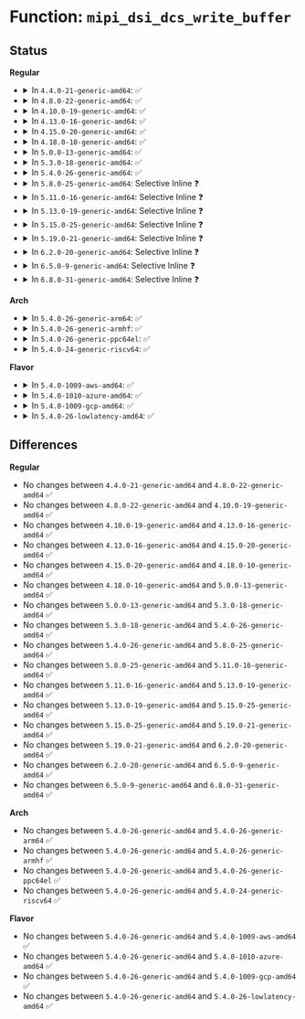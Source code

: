 # Function: <code>mipi_dsi_dcs_write_buffer</code>

## Status
<b>Regular</b>
<ul>
<li>
<details>
<summary>In <code>4.4.0-21-generic-amd64</code>: ✅</summary>

```c
ssize_t mipi_dsi_dcs_write_buffer(struct mipi_dsi_device * dsi, const void * data, size_t len)
```

```json
{
  "name": "mipi_dsi_dcs_write_buffer",
  "collision_type": "Unique Global",
  "inline_type": "No",
  "funcs": [
    {
      "addr": 18446744071584343504,
      "name": "mipi_dsi_dcs_write_buffer",
      "external": true,
      "loc": "drivers/gpu/drm/drm_mipi_dsi.c:493",
      "file": "drivers/gpu/drm/drm_mipi_dsi.c",
      "inline": "seen, unknown",
      "caller_inline": [],
      "caller_func": [
        "drivers/gpu/drm/drm_mipi_dsi.c:mipi_dsi_dcs_nop",
        "drivers/gpu/drm/drm_mipi_dsi.c:mipi_dsi_dcs_soft_reset",
        "drivers/gpu/drm/drm_mipi_dsi.c:mipi_dsi_dcs_enter_sleep_mode",
        "drivers/gpu/drm/drm_mipi_dsi.c:mipi_dsi_dcs_exit_sleep_mode",
        "drivers/gpu/drm/drm_mipi_dsi.c:mipi_dsi_dcs_set_display_off",
        "drivers/gpu/drm/drm_mipi_dsi.c:mipi_dsi_dcs_set_display_on",
        "drivers/gpu/drm/drm_mipi_dsi.c:mipi_dsi_dcs_set_tear_off"
      ]
    }
  ],
  "symbols": [
    {
      "addr": 18446744071584343504,
      "name": "mipi_dsi_dcs_write_buffer",
      "section": ".text",
      "bind": "STB_GLOBAL",
      "size": 148
    }
  ]
}
```
</details>
</li>
<li>
<details>
<summary>In <code>4.8.0-22-generic-amd64</code>: ✅</summary>

```c
ssize_t mipi_dsi_dcs_write_buffer(struct mipi_dsi_device * dsi, const void * data, size_t len)
```

```json
{
  "name": "mipi_dsi_dcs_write_buffer",
  "collision_type": "Unique Global",
  "inline_type": "No",
  "funcs": [
    {
      "addr": 18446744071585395360,
      "name": "mipi_dsi_dcs_write_buffer",
      "external": true,
      "loc": "drivers/gpu/drm/drm_mipi_dsi.c:650",
      "file": "drivers/gpu/drm/drm_mipi_dsi.c",
      "inline": "seen, unknown",
      "caller_inline": [],
      "caller_func": [
        "drivers/gpu/drm/drm_mipi_dsi.c:mipi_dsi_dcs_set_tear_off",
        "drivers/gpu/drm/drm_mipi_dsi.c:mipi_dsi_dcs_set_display_on",
        "drivers/gpu/drm/drm_mipi_dsi.c:mipi_dsi_dcs_set_display_off",
        "drivers/gpu/drm/drm_mipi_dsi.c:mipi_dsi_dcs_exit_sleep_mode",
        "drivers/gpu/drm/drm_mipi_dsi.c:mipi_dsi_dcs_enter_sleep_mode",
        "drivers/gpu/drm/drm_mipi_dsi.c:mipi_dsi_dcs_soft_reset",
        "drivers/gpu/drm/drm_mipi_dsi.c:mipi_dsi_dcs_nop"
      ]
    }
  ],
  "symbols": [
    {
      "addr": 18446744071585395360,
      "name": "mipi_dsi_dcs_write_buffer",
      "section": ".text",
      "bind": "STB_GLOBAL",
      "size": 148
    }
  ]
}
```
</details>
</li>
<li>
<details>
<summary>In <code>4.10.0-19-generic-amd64</code>: ✅</summary>

```c
ssize_t mipi_dsi_dcs_write_buffer(struct mipi_dsi_device * dsi, const void * data, size_t len)
```

```json
{
  "name": "mipi_dsi_dcs_write_buffer",
  "collision_type": "Unique Global",
  "inline_type": "No",
  "funcs": [
    {
      "addr": 18446744071585596176,
      "name": "mipi_dsi_dcs_write_buffer",
      "external": true,
      "loc": "drivers/gpu/drm/drm_mipi_dsi.c:650",
      "file": "drivers/gpu/drm/drm_mipi_dsi.c",
      "inline": "seen, unknown",
      "caller_inline": [],
      "caller_func": [
        "drivers/gpu/drm/drm_mipi_dsi.c:mipi_dsi_dcs_set_tear_off",
        "drivers/gpu/drm/drm_mipi_dsi.c:mipi_dsi_dcs_set_display_on",
        "drivers/gpu/drm/drm_mipi_dsi.c:mipi_dsi_dcs_set_display_off",
        "drivers/gpu/drm/drm_mipi_dsi.c:mipi_dsi_dcs_exit_sleep_mode",
        "drivers/gpu/drm/drm_mipi_dsi.c:mipi_dsi_dcs_enter_sleep_mode",
        "drivers/gpu/drm/drm_mipi_dsi.c:mipi_dsi_dcs_soft_reset",
        "drivers/gpu/drm/drm_mipi_dsi.c:mipi_dsi_dcs_nop"
      ]
    }
  ],
  "symbols": [
    {
      "addr": 18446744071585596176,
      "name": "mipi_dsi_dcs_write_buffer",
      "section": ".text",
      "bind": "STB_GLOBAL",
      "size": 148
    }
  ]
}
```
</details>
</li>
<li>
<details>
<summary>In <code>4.13.0-16-generic-amd64</code>: ✅</summary>

```c
ssize_t mipi_dsi_dcs_write_buffer(struct mipi_dsi_device * dsi, const void * data, size_t len)
```

```json
{
  "name": "mipi_dsi_dcs_write_buffer",
  "collision_type": "Unique Global",
  "inline_type": "No",
  "funcs": [
    {
      "addr": 18446744071585679424,
      "name": "mipi_dsi_dcs_write_buffer",
      "external": true,
      "loc": "drivers/gpu/drm/drm_mipi_dsi.c:650",
      "file": "drivers/gpu/drm/drm_mipi_dsi.c",
      "inline": "seen, unknown",
      "caller_inline": [],
      "caller_func": [
        "drivers/gpu/drm/drm_mipi_dsi.c:mipi_dsi_dcs_set_tear_off",
        "drivers/gpu/drm/drm_mipi_dsi.c:mipi_dsi_dcs_set_display_on",
        "drivers/gpu/drm/drm_mipi_dsi.c:mipi_dsi_dcs_set_display_off",
        "drivers/gpu/drm/drm_mipi_dsi.c:mipi_dsi_dcs_exit_sleep_mode",
        "drivers/gpu/drm/drm_mipi_dsi.c:mipi_dsi_dcs_enter_sleep_mode",
        "drivers/gpu/drm/drm_mipi_dsi.c:mipi_dsi_dcs_soft_reset",
        "drivers/gpu/drm/drm_mipi_dsi.c:mipi_dsi_dcs_nop"
      ]
    }
  ],
  "symbols": [
    {
      "addr": 18446744071585679424,
      "name": "mipi_dsi_dcs_write_buffer",
      "section": ".text",
      "bind": "STB_GLOBAL",
      "size": 148
    }
  ]
}
```
</details>
</li>
<li>
<details>
<summary>In <code>4.15.0-20-generic-amd64</code>: ✅</summary>

```c
ssize_t mipi_dsi_dcs_write_buffer(struct mipi_dsi_device * dsi, const void * data, size_t len)
```

```json
{
  "name": "mipi_dsi_dcs_write_buffer",
  "collision_type": "Unique Global",
  "inline_type": "No",
  "funcs": [
    {
      "addr": 18446744071586111648,
      "name": "mipi_dsi_dcs_write_buffer",
      "external": true,
      "loc": "drivers/gpu/drm/drm_mipi_dsi.c:650",
      "file": "drivers/gpu/drm/drm_mipi_dsi.c",
      "inline": "seen, unknown",
      "caller_inline": [],
      "caller_func": [
        "drivers/gpu/drm/drm_mipi_dsi.c:mipi_dsi_dcs_set_tear_off",
        "drivers/gpu/drm/drm_mipi_dsi.c:mipi_dsi_dcs_set_display_on",
        "drivers/gpu/drm/drm_mipi_dsi.c:mipi_dsi_dcs_set_display_off",
        "drivers/gpu/drm/drm_mipi_dsi.c:mipi_dsi_dcs_exit_sleep_mode",
        "drivers/gpu/drm/drm_mipi_dsi.c:mipi_dsi_dcs_enter_sleep_mode",
        "drivers/gpu/drm/drm_mipi_dsi.c:mipi_dsi_dcs_soft_reset",
        "drivers/gpu/drm/drm_mipi_dsi.c:mipi_dsi_dcs_nop"
      ]
    }
  ],
  "symbols": [
    {
      "addr": 18446744071586111648,
      "name": "mipi_dsi_dcs_write_buffer",
      "section": ".text",
      "bind": "STB_GLOBAL",
      "size": 148
    }
  ]
}
```
</details>
</li>
<li>
<details>
<summary>In <code>4.18.0-10-generic-amd64</code>: ✅</summary>

```c
ssize_t mipi_dsi_dcs_write_buffer(struct mipi_dsi_device * dsi, const void * data, size_t len)
```

```json
{
  "name": "mipi_dsi_dcs_write_buffer",
  "collision_type": "Unique Global",
  "inline_type": "No",
  "funcs": [
    {
      "addr": 18446744071586359456,
      "name": "mipi_dsi_dcs_write_buffer",
      "external": true,
      "loc": "drivers/gpu/drm/drm_mipi_dsi.c:653",
      "file": "drivers/gpu/drm/drm_mipi_dsi.c",
      "inline": "seen, unknown",
      "caller_inline": [],
      "caller_func": [
        "drivers/gpu/drm/drm_mipi_dsi.c:mipi_dsi_dcs_set_tear_off",
        "drivers/gpu/drm/drm_mipi_dsi.c:mipi_dsi_dcs_set_display_on",
        "drivers/gpu/drm/drm_mipi_dsi.c:mipi_dsi_dcs_set_display_off",
        "drivers/gpu/drm/drm_mipi_dsi.c:mipi_dsi_dcs_exit_sleep_mode",
        "drivers/gpu/drm/drm_mipi_dsi.c:mipi_dsi_dcs_enter_sleep_mode",
        "drivers/gpu/drm/drm_mipi_dsi.c:mipi_dsi_dcs_soft_reset",
        "drivers/gpu/drm/drm_mipi_dsi.c:mipi_dsi_dcs_nop"
      ]
    }
  ],
  "symbols": [
    {
      "addr": 18446744071586359456,
      "name": "mipi_dsi_dcs_write_buffer",
      "section": ".text",
      "bind": "STB_GLOBAL",
      "size": 151
    }
  ]
}
```
</details>
</li>
<li>
<details>
<summary>In <code>5.0.0-13-generic-amd64</code>: ✅</summary>

```c
ssize_t mipi_dsi_dcs_write_buffer(struct mipi_dsi_device * dsi, const void * data, size_t len)
```

```json
{
  "name": "mipi_dsi_dcs_write_buffer",
  "collision_type": "Unique Global",
  "inline_type": "No",
  "funcs": [
    {
      "addr": 18446744071586500704,
      "name": "mipi_dsi_dcs_write_buffer",
      "external": true,
      "loc": "drivers/gpu/drm/drm_mipi_dsi.c:655",
      "file": "drivers/gpu/drm/drm_mipi_dsi.c",
      "inline": "seen, unknown",
      "caller_inline": [],
      "caller_func": [
        "drivers/gpu/drm/drm_mipi_dsi.c:mipi_dsi_dcs_set_tear_off",
        "drivers/gpu/drm/drm_mipi_dsi.c:mipi_dsi_dcs_set_display_on",
        "drivers/gpu/drm/drm_mipi_dsi.c:mipi_dsi_dcs_set_display_off",
        "drivers/gpu/drm/drm_mipi_dsi.c:mipi_dsi_dcs_exit_sleep_mode",
        "drivers/gpu/drm/drm_mipi_dsi.c:mipi_dsi_dcs_enter_sleep_mode",
        "drivers/gpu/drm/drm_mipi_dsi.c:mipi_dsi_dcs_soft_reset",
        "drivers/gpu/drm/drm_mipi_dsi.c:mipi_dsi_dcs_nop"
      ]
    }
  ],
  "symbols": [
    {
      "addr": 18446744071586500704,
      "name": "mipi_dsi_dcs_write_buffer",
      "section": ".text",
      "bind": "STB_GLOBAL",
      "size": 151
    }
  ]
}
```
</details>
</li>
<li>
<details>
<summary>In <code>5.3.0-18-generic-amd64</code>: ✅</summary>

```c
ssize_t mipi_dsi_dcs_write_buffer(struct mipi_dsi_device * dsi, const void * data, size_t len)
```

```json
{
  "name": "mipi_dsi_dcs_write_buffer",
  "collision_type": "Unique Global",
  "inline_type": "No",
  "funcs": [
    {
      "addr": 18446744071586746528,
      "name": "mipi_dsi_dcs_write_buffer",
      "external": true,
      "loc": "drivers/gpu/drm/drm_mipi_dsi.c:655",
      "file": "drivers/gpu/drm/drm_mipi_dsi.c",
      "inline": "seen, unknown",
      "caller_inline": [],
      "caller_func": [
        "drivers/gpu/drm/drm_mipi_dsi.c:mipi_dsi_dcs_set_tear_off",
        "drivers/gpu/drm/drm_mipi_dsi.c:mipi_dsi_dcs_set_display_on",
        "drivers/gpu/drm/drm_mipi_dsi.c:mipi_dsi_dcs_set_display_off",
        "drivers/gpu/drm/drm_mipi_dsi.c:mipi_dsi_dcs_exit_sleep_mode",
        "drivers/gpu/drm/drm_mipi_dsi.c:mipi_dsi_dcs_enter_sleep_mode",
        "drivers/gpu/drm/drm_mipi_dsi.c:mipi_dsi_dcs_soft_reset",
        "drivers/gpu/drm/drm_mipi_dsi.c:mipi_dsi_dcs_nop"
      ]
    }
  ],
  "symbols": [
    {
      "addr": 18446744071586746528,
      "name": "mipi_dsi_dcs_write_buffer",
      "section": ".text",
      "bind": "STB_GLOBAL",
      "size": 147
    }
  ]
}
```
</details>
</li>
<li>
<details>
<summary>In <code>5.4.0-26-generic-amd64</code>: ✅</summary>

```c
ssize_t mipi_dsi_dcs_write_buffer(struct mipi_dsi_device * dsi, const void * data, size_t len)
```

```json
{
  "name": "mipi_dsi_dcs_write_buffer",
  "collision_type": "Unique Global",
  "inline_type": "No",
  "funcs": [
    {
      "addr": 18446744071586892960,
      "name": "mipi_dsi_dcs_write_buffer",
      "external": true,
      "loc": "drivers/gpu/drm/drm_mipi_dsi.c:650",
      "file": "drivers/gpu/drm/drm_mipi_dsi.c",
      "inline": "seen, unknown",
      "caller_inline": [],
      "caller_func": [
        "drivers/gpu/drm/drm_mipi_dsi.c:mipi_dsi_dcs_set_tear_off",
        "drivers/gpu/drm/drm_mipi_dsi.c:mipi_dsi_dcs_set_display_on",
        "drivers/gpu/drm/drm_mipi_dsi.c:mipi_dsi_dcs_set_display_off",
        "drivers/gpu/drm/drm_mipi_dsi.c:mipi_dsi_dcs_exit_sleep_mode",
        "drivers/gpu/drm/drm_mipi_dsi.c:mipi_dsi_dcs_enter_sleep_mode",
        "drivers/gpu/drm/drm_mipi_dsi.c:mipi_dsi_dcs_soft_reset",
        "drivers/gpu/drm/drm_mipi_dsi.c:mipi_dsi_dcs_nop"
      ]
    }
  ],
  "symbols": [
    {
      "addr": 18446744071586892960,
      "name": "mipi_dsi_dcs_write_buffer",
      "section": ".text",
      "bind": "STB_GLOBAL",
      "size": 147
    }
  ]
}
```
</details>
</li>
<li>
<details>
<summary>In <code>5.8.0-25-generic-amd64</code>: Selective Inline ❓</summary>

```c
ssize_t mipi_dsi_dcs_write_buffer(struct mipi_dsi_device * dsi, const void * data, size_t len)
```

```json
{
  "name": "mipi_dsi_dcs_write_buffer",
  "collision_type": "Unique Global",
  "inline_type": "Selective",
  "funcs": [
    {
      "addr": 18446744071587704522,
      "name": "mipi_dsi_dcs_write_buffer",
      "external": true,
      "loc": "drivers/gpu/drm/drm_mipi_dsi.c:703",
      "file": "drivers/gpu/drm/drm_mipi_dsi.c",
      "inline": "not declared, inlined",
      "caller_inline": [
        "drivers/gpu/drm/drm_mipi_dsi.c:mipi_dsi_dcs_set_tear_off",
        "drivers/gpu/drm/drm_mipi_dsi.c:mipi_dsi_dcs_set_display_on",
        "drivers/gpu/drm/drm_mipi_dsi.c:mipi_dsi_dcs_set_display_off",
        "drivers/gpu/drm/drm_mipi_dsi.c:mipi_dsi_dcs_exit_sleep_mode",
        "drivers/gpu/drm/drm_mipi_dsi.c:mipi_dsi_dcs_enter_sleep_mode",
        "drivers/gpu/drm/drm_mipi_dsi.c:mipi_dsi_dcs_soft_reset",
        "drivers/gpu/drm/drm_mipi_dsi.c:mipi_dsi_dcs_nop"
      ],
      "caller_func": [
        "drivers/gpu/drm/drm_mipi_dsi.c:mipi_dsi_dcs_set_display_brightness",
        "drivers/gpu/drm/drm_mipi_dsi.c:mipi_dsi_dcs_set_tear_scanline",
        "drivers/gpu/drm/drm_mipi_dsi.c:mipi_dsi_dcs_set_pixel_format",
        "drivers/gpu/drm/drm_mipi_dsi.c:mipi_dsi_dcs_set_tear_on",
        "drivers/gpu/drm/drm_mipi_dsi.c:mipi_dsi_dcs_set_page_address",
        "drivers/gpu/drm/drm_mipi_dsi.c:mipi_dsi_dcs_set_column_address"
      ]
    }
  ],
  "symbols": [
    {
      "addr": 18446744071587702336,
      "name": "mipi_dsi_dcs_write_buffer",
      "section": ".text",
      "bind": "STB_GLOBAL",
      "size": 140
    }
  ]
}
```
</details>
</li>
<li>
<details>
<summary>In <code>5.11.0-16-generic-amd64</code>: Selective Inline ❓</summary>

```c
ssize_t mipi_dsi_dcs_write_buffer(struct mipi_dsi_device * dsi, const void * data, size_t len)
```

```json
{
  "name": "mipi_dsi_dcs_write_buffer",
  "collision_type": "Unique Global",
  "inline_type": "Selective",
  "funcs": [
    {
      "addr": 18446744071587766301,
      "name": "mipi_dsi_dcs_write_buffer",
      "external": true,
      "loc": "drivers/gpu/drm/drm_mipi_dsi.c:702",
      "file": "drivers/gpu/drm/drm_mipi_dsi.c",
      "inline": "not declared, inlined",
      "caller_inline": [
        "drivers/gpu/drm/drm_mipi_dsi.c:mipi_dsi_dcs_set_display_brightness",
        "drivers/gpu/drm/drm_mipi_dsi.c:mipi_dsi_dcs_set_tear_scanline",
        "drivers/gpu/drm/drm_mipi_dsi.c:mipi_dsi_dcs_set_pixel_format",
        "drivers/gpu/drm/drm_mipi_dsi.c:mipi_dsi_dcs_set_tear_on",
        "drivers/gpu/drm/drm_mipi_dsi.c:mipi_dsi_dcs_set_tear_off",
        "drivers/gpu/drm/drm_mipi_dsi.c:mipi_dsi_dcs_set_page_address",
        "drivers/gpu/drm/drm_mipi_dsi.c:mipi_dsi_dcs_set_column_address",
        "drivers/gpu/drm/drm_mipi_dsi.c:mipi_dsi_dcs_set_display_on",
        "drivers/gpu/drm/drm_mipi_dsi.c:mipi_dsi_dcs_set_display_off",
        "drivers/gpu/drm/drm_mipi_dsi.c:mipi_dsi_dcs_exit_sleep_mode",
        "drivers/gpu/drm/drm_mipi_dsi.c:mipi_dsi_dcs_enter_sleep_mode",
        "drivers/gpu/drm/drm_mipi_dsi.c:mipi_dsi_dcs_soft_reset",
        "drivers/gpu/drm/drm_mipi_dsi.c:mipi_dsi_dcs_nop"
      ],
      "caller_func": []
    }
  ],
  "symbols": [
    {
      "addr": 18446744071587762496,
      "name": "mipi_dsi_dcs_write_buffer",
      "section": ".text",
      "bind": "STB_GLOBAL",
      "size": 140
    }
  ]
}
```
</details>
</li>
<li>
<details>
<summary>In <code>5.13.0-19-generic-amd64</code>: Selective Inline ❓</summary>

```c
ssize_t mipi_dsi_dcs_write_buffer(struct mipi_dsi_device * dsi, const void * data, size_t len)
```

```json
{
  "name": "mipi_dsi_dcs_write_buffer",
  "collision_type": "Unique Global",
  "inline_type": "Selective",
  "funcs": [
    {
      "addr": 18446744071587645581,
      "name": "mipi_dsi_dcs_write_buffer",
      "external": true,
      "loc": "drivers/gpu/drm/drm_mipi_dsi.c:702",
      "file": "drivers/gpu/drm/drm_mipi_dsi.c",
      "inline": "not declared, inlined",
      "caller_inline": [
        "drivers/gpu/drm/drm_mipi_dsi.c:mipi_dsi_dcs_set_display_brightness",
        "drivers/gpu/drm/drm_mipi_dsi.c:mipi_dsi_dcs_set_tear_scanline",
        "drivers/gpu/drm/drm_mipi_dsi.c:mipi_dsi_dcs_set_pixel_format",
        "drivers/gpu/drm/drm_mipi_dsi.c:mipi_dsi_dcs_set_tear_on",
        "drivers/gpu/drm/drm_mipi_dsi.c:mipi_dsi_dcs_set_tear_off",
        "drivers/gpu/drm/drm_mipi_dsi.c:mipi_dsi_dcs_set_page_address",
        "drivers/gpu/drm/drm_mipi_dsi.c:mipi_dsi_dcs_set_column_address",
        "drivers/gpu/drm/drm_mipi_dsi.c:mipi_dsi_dcs_set_display_on",
        "drivers/gpu/drm/drm_mipi_dsi.c:mipi_dsi_dcs_set_display_off",
        "drivers/gpu/drm/drm_mipi_dsi.c:mipi_dsi_dcs_exit_sleep_mode",
        "drivers/gpu/drm/drm_mipi_dsi.c:mipi_dsi_dcs_enter_sleep_mode",
        "drivers/gpu/drm/drm_mipi_dsi.c:mipi_dsi_dcs_soft_reset",
        "drivers/gpu/drm/drm_mipi_dsi.c:mipi_dsi_dcs_nop"
      ],
      "caller_func": []
    }
  ],
  "symbols": [
    {
      "addr": 18446744071587641792,
      "name": "mipi_dsi_dcs_write_buffer",
      "section": ".text",
      "bind": "STB_GLOBAL",
      "size": 146
    }
  ]
}
```
</details>
</li>
<li>
<details>
<summary>In <code>5.15.0-25-generic-amd64</code>: Selective Inline ❓</summary>

```c
ssize_t mipi_dsi_dcs_write_buffer(struct mipi_dsi_device * dsi, const void * data, size_t len)
```

```json
{
  "name": "mipi_dsi_dcs_write_buffer",
  "collision_type": "Unique Global",
  "inline_type": "Selective",
  "funcs": [
    {
      "addr": 18446744071588232141,
      "name": "mipi_dsi_dcs_write_buffer",
      "external": true,
      "loc": "drivers/gpu/drm/drm_mipi_dsi.c:702",
      "file": "drivers/gpu/drm/drm_mipi_dsi.c",
      "inline": "not declared, inlined",
      "caller_inline": [
        "drivers/gpu/drm/drm_mipi_dsi.c:mipi_dsi_dcs_set_display_brightness",
        "drivers/gpu/drm/drm_mipi_dsi.c:mipi_dsi_dcs_set_tear_scanline",
        "drivers/gpu/drm/drm_mipi_dsi.c:mipi_dsi_dcs_set_pixel_format",
        "drivers/gpu/drm/drm_mipi_dsi.c:mipi_dsi_dcs_set_tear_on",
        "drivers/gpu/drm/drm_mipi_dsi.c:mipi_dsi_dcs_set_tear_off",
        "drivers/gpu/drm/drm_mipi_dsi.c:mipi_dsi_dcs_set_page_address",
        "drivers/gpu/drm/drm_mipi_dsi.c:mipi_dsi_dcs_set_column_address",
        "drivers/gpu/drm/drm_mipi_dsi.c:mipi_dsi_dcs_set_display_on",
        "drivers/gpu/drm/drm_mipi_dsi.c:mipi_dsi_dcs_set_display_off",
        "drivers/gpu/drm/drm_mipi_dsi.c:mipi_dsi_dcs_exit_sleep_mode",
        "drivers/gpu/drm/drm_mipi_dsi.c:mipi_dsi_dcs_enter_sleep_mode",
        "drivers/gpu/drm/drm_mipi_dsi.c:mipi_dsi_dcs_soft_reset",
        "drivers/gpu/drm/drm_mipi_dsi.c:mipi_dsi_dcs_nop"
      ],
      "caller_func": []
    }
  ],
  "symbols": [
    {
      "addr": 18446744071588228352,
      "name": "mipi_dsi_dcs_write_buffer",
      "section": ".text",
      "bind": "STB_GLOBAL",
      "size": 146
    }
  ]
}
```
</details>
</li>
<li>
<details>
<summary>In <code>5.19.0-21-generic-amd64</code>: Selective Inline ❓</summary>

```c
ssize_t mipi_dsi_dcs_write_buffer(struct mipi_dsi_device * dsi, const void * data, size_t len)
```

```json
{
  "name": "mipi_dsi_dcs_write_buffer",
  "collision_type": "Unique Global",
  "inline_type": "Selective",
  "funcs": [
    {
      "addr": 18446744071589617889,
      "name": "mipi_dsi_dcs_write_buffer",
      "external": true,
      "loc": "drivers/gpu/drm/drm_mipi_dsi.c:783",
      "file": "drivers/gpu/drm/drm_mipi_dsi.c",
      "inline": "not declared, inlined",
      "caller_inline": [
        "drivers/gpu/drm/drm_mipi_dsi.c:mipi_dsi_dcs_set_tear_off",
        "drivers/gpu/drm/drm_mipi_dsi.c:mipi_dsi_dcs_set_display_on",
        "drivers/gpu/drm/drm_mipi_dsi.c:mipi_dsi_dcs_set_display_off",
        "drivers/gpu/drm/drm_mipi_dsi.c:mipi_dsi_dcs_exit_sleep_mode",
        "drivers/gpu/drm/drm_mipi_dsi.c:mipi_dsi_dcs_enter_sleep_mode",
        "drivers/gpu/drm/drm_mipi_dsi.c:mipi_dsi_dcs_soft_reset",
        "drivers/gpu/drm/drm_mipi_dsi.c:mipi_dsi_dcs_nop"
      ],
      "caller_func": []
    }
  ],
  "symbols": [
    {
      "addr": 18446744071589614480,
      "name": "mipi_dsi_dcs_write_buffer",
      "section": ".text",
      "bind": "STB_GLOBAL",
      "size": 156
    }
  ]
}
```
</details>
</li>
<li>
<details>
<summary>In <code>6.2.0-20-generic-amd64</code>: Selective Inline ❓</summary>

```c
ssize_t mipi_dsi_dcs_write_buffer(struct mipi_dsi_device * dsi, const void * data, size_t len)
```

```json
{
  "name": "mipi_dsi_dcs_write_buffer",
  "collision_type": "Unique Global",
  "inline_type": "Selective",
  "funcs": [
    {
      "addr": 18446744071591219153,
      "name": "mipi_dsi_dcs_write_buffer",
      "external": true,
      "loc": "drivers/gpu/drm/drm_mipi_dsi.c:784",
      "file": "drivers/gpu/drm/drm_mipi_dsi.c",
      "inline": "not declared, inlined",
      "caller_inline": [
        "drivers/gpu/drm/drm_mipi_dsi.c:mipi_dsi_dcs_set_tear_off",
        "drivers/gpu/drm/drm_mipi_dsi.c:mipi_dsi_dcs_set_display_on",
        "drivers/gpu/drm/drm_mipi_dsi.c:mipi_dsi_dcs_set_display_off",
        "drivers/gpu/drm/drm_mipi_dsi.c:mipi_dsi_dcs_exit_sleep_mode",
        "drivers/gpu/drm/drm_mipi_dsi.c:mipi_dsi_dcs_enter_sleep_mode",
        "drivers/gpu/drm/drm_mipi_dsi.c:mipi_dsi_dcs_soft_reset",
        "drivers/gpu/drm/drm_mipi_dsi.c:mipi_dsi_dcs_nop"
      ],
      "caller_func": []
    }
  ],
  "symbols": [
    {
      "addr": 18446744071591214128,
      "name": "mipi_dsi_dcs_write_buffer",
      "section": ".text",
      "bind": "STB_GLOBAL",
      "size": 156
    }
  ]
}
```
</details>
</li>
<li>
<details>
<summary>In <code>6.5.0-9-generic-amd64</code>: Selective Inline ❓</summary>

```c
ssize_t mipi_dsi_dcs_write_buffer(struct mipi_dsi_device * dsi, const void * data, size_t len)
```

```json
{
  "name": "mipi_dsi_dcs_write_buffer",
  "collision_type": "Unique Global",
  "inline_type": "Selective",
  "funcs": [
    {
      "addr": 18446744071591578561,
      "name": "mipi_dsi_dcs_write_buffer",
      "external": true,
      "loc": "drivers/gpu/drm/drm_mipi_dsi.c:784",
      "file": "drivers/gpu/drm/drm_mipi_dsi.c",
      "inline": "not declared, inlined",
      "caller_inline": [
        "drivers/gpu/drm/drm_mipi_dsi.c:mipi_dsi_dcs_set_tear_off",
        "drivers/gpu/drm/drm_mipi_dsi.c:mipi_dsi_dcs_set_display_on",
        "drivers/gpu/drm/drm_mipi_dsi.c:mipi_dsi_dcs_set_display_off",
        "drivers/gpu/drm/drm_mipi_dsi.c:mipi_dsi_dcs_exit_sleep_mode",
        "drivers/gpu/drm/drm_mipi_dsi.c:mipi_dsi_dcs_enter_sleep_mode",
        "drivers/gpu/drm/drm_mipi_dsi.c:mipi_dsi_dcs_soft_reset",
        "drivers/gpu/drm/drm_mipi_dsi.c:mipi_dsi_dcs_nop"
      ],
      "caller_func": []
    }
  ],
  "symbols": [
    {
      "addr": 18446744071591573424,
      "name": "mipi_dsi_dcs_write_buffer",
      "section": ".text",
      "bind": "STB_GLOBAL",
      "size": 156
    }
  ]
}
```
</details>
</li>
<li>
<details>
<summary>In <code>6.8.0-31-generic-amd64</code>: Selective Inline ❓</summary>

```c
ssize_t mipi_dsi_dcs_write_buffer(struct mipi_dsi_device * dsi, const void * data, size_t len)
```

```json
{
  "name": "mipi_dsi_dcs_write_buffer",
  "collision_type": "Unique Global",
  "inline_type": "Selective",
  "funcs": [
    {
      "addr": 18446744071592305857,
      "name": "mipi_dsi_dcs_write_buffer",
      "external": true,
      "loc": "drivers/gpu/drm/drm_mipi_dsi.c:798",
      "file": "drivers/gpu/drm/drm_mipi_dsi.c",
      "inline": "not declared, inlined",
      "caller_inline": [
        "drivers/gpu/drm/drm_mipi_dsi.c:mipi_dsi_dcs_set_tear_off",
        "drivers/gpu/drm/drm_mipi_dsi.c:mipi_dsi_dcs_set_display_on",
        "drivers/gpu/drm/drm_mipi_dsi.c:mipi_dsi_dcs_set_display_off",
        "drivers/gpu/drm/drm_mipi_dsi.c:mipi_dsi_dcs_exit_sleep_mode",
        "drivers/gpu/drm/drm_mipi_dsi.c:mipi_dsi_dcs_enter_sleep_mode",
        "drivers/gpu/drm/drm_mipi_dsi.c:mipi_dsi_dcs_soft_reset",
        "drivers/gpu/drm/drm_mipi_dsi.c:mipi_dsi_dcs_nop"
      ],
      "caller_func": []
    }
  ],
  "symbols": [
    {
      "addr": 18446744071592300656,
      "name": "mipi_dsi_dcs_write_buffer",
      "section": ".text",
      "bind": "STB_GLOBAL",
      "size": 156
    }
  ]
}
```
</details>
</li>
</ul>
<b>Arch</b>
<ul>
<li>
<details>
<summary>In <code>5.4.0-26-generic-arm64</code>: ✅</summary>

```c
ssize_t mipi_dsi_dcs_write_buffer(struct mipi_dsi_device * dsi, const void * data, size_t len)
```

```json
{
  "name": "mipi_dsi_dcs_write_buffer",
  "collision_type": "Unique Global",
  "inline_type": "No",
  "funcs": [
    {
      "addr": 18446603336499849632,
      "name": "mipi_dsi_dcs_write_buffer",
      "external": true,
      "loc": "drivers/gpu/drm/drm_mipi_dsi.c:650",
      "file": "drivers/gpu/drm/drm_mipi_dsi.c",
      "inline": "seen, unknown",
      "caller_inline": [],
      "caller_func": [
        "drivers/gpu/drm/drm_mipi_dsi.c:mipi_dsi_dcs_set_tear_off",
        "drivers/gpu/drm/drm_mipi_dsi.c:mipi_dsi_dcs_set_display_on",
        "drivers/gpu/drm/drm_mipi_dsi.c:mipi_dsi_dcs_set_display_off",
        "drivers/gpu/drm/drm_mipi_dsi.c:mipi_dsi_dcs_exit_sleep_mode",
        "drivers/gpu/drm/drm_mipi_dsi.c:mipi_dsi_dcs_enter_sleep_mode",
        "drivers/gpu/drm/drm_mipi_dsi.c:mipi_dsi_dcs_soft_reset",
        "drivers/gpu/drm/drm_mipi_dsi.c:mipi_dsi_dcs_nop"
      ]
    }
  ],
  "symbols": [
    {
      "addr": 18446603336499849632,
      "name": "mipi_dsi_dcs_write_buffer",
      "section": ".text",
      "bind": "STB_GLOBAL",
      "size": 188
    }
  ]
}
```
</details>
</li>
<li>
<details>
<summary>In <code>5.4.0-26-generic-armhf</code>: ✅</summary>

```c
ssize_t mipi_dsi_dcs_write_buffer(struct mipi_dsi_device * dsi, const void * data, size_t len)
```

```json
{
  "name": "mipi_dsi_dcs_write_buffer",
  "collision_type": "Unique Global",
  "inline_type": "No",
  "funcs": [
    {
      "addr": 3232282324,
      "name": "mipi_dsi_dcs_write_buffer",
      "external": true,
      "loc": "drivers/gpu/drm/drm_mipi_dsi.c:650",
      "file": "drivers/gpu/drm/drm_mipi_dsi.c",
      "inline": "seen, unknown",
      "caller_inline": [],
      "caller_func": [
        "drivers/gpu/drm/drm_mipi_dsi.c:mipi_dsi_dcs_set_tear_off",
        "drivers/gpu/drm/drm_mipi_dsi.c:mipi_dsi_dcs_set_display_on",
        "drivers/gpu/drm/drm_mipi_dsi.c:mipi_dsi_dcs_set_display_off",
        "drivers/gpu/drm/drm_mipi_dsi.c:mipi_dsi_dcs_exit_sleep_mode",
        "drivers/gpu/drm/drm_mipi_dsi.c:mipi_dsi_dcs_enter_sleep_mode",
        "drivers/gpu/drm/drm_mipi_dsi.c:mipi_dsi_dcs_soft_reset",
        "drivers/gpu/drm/drm_mipi_dsi.c:mipi_dsi_dcs_nop"
      ]
    }
  ],
  "symbols": [
    {
      "addr": 3232282324,
      "name": "mipi_dsi_dcs_write_buffer",
      "section": ".text",
      "bind": "STB_GLOBAL",
      "size": 184
    }
  ]
}
```
</details>
</li>
<li>
<details>
<summary>In <code>5.4.0-26-generic-ppc64el</code>: ✅</summary>

```c
ssize_t mipi_dsi_dcs_write_buffer(struct mipi_dsi_device * dsi, const void * data, size_t len)
```

```json
{
  "name": "mipi_dsi_dcs_write_buffer",
  "collision_type": "Unique Global",
  "inline_type": "No",
  "funcs": [
    {
      "addr": 13835058055293167360,
      "name": "mipi_dsi_dcs_write_buffer",
      "external": true,
      "loc": "drivers/gpu/drm/drm_mipi_dsi.c:650",
      "file": "drivers/gpu/drm/drm_mipi_dsi.c",
      "inline": "seen, unknown",
      "caller_inline": [],
      "caller_func": [
        "drivers/gpu/drm/drm_mipi_dsi.c:mipi_dsi_dcs_set_tear_off",
        "drivers/gpu/drm/drm_mipi_dsi.c:mipi_dsi_dcs_set_display_on",
        "drivers/gpu/drm/drm_mipi_dsi.c:mipi_dsi_dcs_set_display_off",
        "drivers/gpu/drm/drm_mipi_dsi.c:mipi_dsi_dcs_exit_sleep_mode",
        "drivers/gpu/drm/drm_mipi_dsi.c:mipi_dsi_dcs_enter_sleep_mode",
        "drivers/gpu/drm/drm_mipi_dsi.c:mipi_dsi_dcs_soft_reset",
        "drivers/gpu/drm/drm_mipi_dsi.c:mipi_dsi_dcs_nop"
      ]
    }
  ],
  "symbols": [
    {
      "addr": 13835058055293167360,
      "name": "mipi_dsi_dcs_write_buffer",
      "section": ".text",
      "bind": "STB_GLOBAL",
      "size": 228
    }
  ]
}
```
</details>
</li>
<li>
<details>
<summary>In <code>5.4.0-24-generic-riscv64</code>: ✅</summary>

```c
ssize_t mipi_dsi_dcs_write_buffer(struct mipi_dsi_device * dsi, const void * data, size_t len)
```

```json
{
  "name": "mipi_dsi_dcs_write_buffer",
  "collision_type": "Unique Global",
  "inline_type": "No",
  "funcs": [
    {
      "addr": 18446743936276960648,
      "name": "mipi_dsi_dcs_write_buffer",
      "external": true,
      "loc": "drivers/gpu/drm/drm_mipi_dsi.c:650",
      "file": "drivers/gpu/drm/drm_mipi_dsi.c",
      "inline": "seen, unknown",
      "caller_inline": [],
      "caller_func": [
        "drivers/gpu/drm/drm_mipi_dsi.c:mipi_dsi_dcs_set_tear_off",
        "drivers/gpu/drm/drm_mipi_dsi.c:mipi_dsi_dcs_set_display_on",
        "drivers/gpu/drm/drm_mipi_dsi.c:mipi_dsi_dcs_set_display_off",
        "drivers/gpu/drm/drm_mipi_dsi.c:mipi_dsi_dcs_exit_sleep_mode",
        "drivers/gpu/drm/drm_mipi_dsi.c:mipi_dsi_dcs_enter_sleep_mode",
        "drivers/gpu/drm/drm_mipi_dsi.c:mipi_dsi_dcs_soft_reset",
        "drivers/gpu/drm/drm_mipi_dsi.c:mipi_dsi_dcs_nop"
      ]
    }
  ],
  "symbols": [
    {
      "addr": 18446743936276960648,
      "name": "mipi_dsi_dcs_write_buffer",
      "section": ".text",
      "bind": "STB_GLOBAL",
      "size": 126
    }
  ]
}
```
</details>
</li>
</ul>
<b>Flavor</b>
<ul>
<li>
<details>
<summary>In <code>5.4.0-1009-aws-amd64</code>: ✅</summary>

```c
ssize_t mipi_dsi_dcs_write_buffer(struct mipi_dsi_device * dsi, const void * data, size_t len)
```

```json
{
  "name": "mipi_dsi_dcs_write_buffer",
  "collision_type": "Unique Global",
  "inline_type": "No",
  "funcs": [
    {
      "addr": 18446744071586650048,
      "name": "mipi_dsi_dcs_write_buffer",
      "external": true,
      "loc": "drivers/gpu/drm/drm_mipi_dsi.c:650",
      "file": "drivers/gpu/drm/drm_mipi_dsi.c",
      "inline": "seen, unknown",
      "caller_inline": [],
      "caller_func": [
        "drivers/gpu/drm/drm_mipi_dsi.c:mipi_dsi_dcs_set_tear_off",
        "drivers/gpu/drm/drm_mipi_dsi.c:mipi_dsi_dcs_set_display_on",
        "drivers/gpu/drm/drm_mipi_dsi.c:mipi_dsi_dcs_set_display_off",
        "drivers/gpu/drm/drm_mipi_dsi.c:mipi_dsi_dcs_exit_sleep_mode",
        "drivers/gpu/drm/drm_mipi_dsi.c:mipi_dsi_dcs_enter_sleep_mode",
        "drivers/gpu/drm/drm_mipi_dsi.c:mipi_dsi_dcs_soft_reset",
        "drivers/gpu/drm/drm_mipi_dsi.c:mipi_dsi_dcs_nop"
      ]
    }
  ],
  "symbols": [
    {
      "addr": 18446744071586650048,
      "name": "mipi_dsi_dcs_write_buffer",
      "section": ".text",
      "bind": "STB_GLOBAL",
      "size": 147
    }
  ]
}
```
</details>
</li>
<li>
<details>
<summary>In <code>5.4.0-1010-azure-amd64</code>: ✅</summary>

```c
ssize_t mipi_dsi_dcs_write_buffer(struct mipi_dsi_device * dsi, const void * data, size_t len)
```

```json
{
  "name": "mipi_dsi_dcs_write_buffer",
  "collision_type": "Unique Global",
  "inline_type": "No",
  "funcs": [
    {
      "addr": 18446744071586518544,
      "name": "mipi_dsi_dcs_write_buffer",
      "external": true,
      "loc": "drivers/gpu/drm/drm_mipi_dsi.c:650",
      "file": "drivers/gpu/drm/drm_mipi_dsi.c",
      "inline": "seen, unknown",
      "caller_inline": [],
      "caller_func": [
        "drivers/gpu/drm/drm_mipi_dsi.c:mipi_dsi_dcs_set_tear_off",
        "drivers/gpu/drm/drm_mipi_dsi.c:mipi_dsi_dcs_set_display_on",
        "drivers/gpu/drm/drm_mipi_dsi.c:mipi_dsi_dcs_set_display_off",
        "drivers/gpu/drm/drm_mipi_dsi.c:mipi_dsi_dcs_exit_sleep_mode",
        "drivers/gpu/drm/drm_mipi_dsi.c:mipi_dsi_dcs_enter_sleep_mode",
        "drivers/gpu/drm/drm_mipi_dsi.c:mipi_dsi_dcs_soft_reset",
        "drivers/gpu/drm/drm_mipi_dsi.c:mipi_dsi_dcs_nop"
      ]
    }
  ],
  "symbols": [
    {
      "addr": 18446744071586518544,
      "name": "mipi_dsi_dcs_write_buffer",
      "section": ".text",
      "bind": "STB_GLOBAL",
      "size": 147
    }
  ]
}
```
</details>
</li>
<li>
<details>
<summary>In <code>5.4.0-1009-gcp-amd64</code>: ✅</summary>

```c
ssize_t mipi_dsi_dcs_write_buffer(struct mipi_dsi_device * dsi, const void * data, size_t len)
```

```json
{
  "name": "mipi_dsi_dcs_write_buffer",
  "collision_type": "Unique Global",
  "inline_type": "No",
  "funcs": [
    {
      "addr": 18446744071586847520,
      "name": "mipi_dsi_dcs_write_buffer",
      "external": true,
      "loc": "drivers/gpu/drm/drm_mipi_dsi.c:650",
      "file": "drivers/gpu/drm/drm_mipi_dsi.c",
      "inline": "seen, unknown",
      "caller_inline": [],
      "caller_func": [
        "drivers/gpu/drm/drm_mipi_dsi.c:mipi_dsi_dcs_set_tear_off",
        "drivers/gpu/drm/drm_mipi_dsi.c:mipi_dsi_dcs_set_display_on",
        "drivers/gpu/drm/drm_mipi_dsi.c:mipi_dsi_dcs_set_display_off",
        "drivers/gpu/drm/drm_mipi_dsi.c:mipi_dsi_dcs_exit_sleep_mode",
        "drivers/gpu/drm/drm_mipi_dsi.c:mipi_dsi_dcs_enter_sleep_mode",
        "drivers/gpu/drm/drm_mipi_dsi.c:mipi_dsi_dcs_soft_reset",
        "drivers/gpu/drm/drm_mipi_dsi.c:mipi_dsi_dcs_nop"
      ]
    }
  ],
  "symbols": [
    {
      "addr": 18446744071586847520,
      "name": "mipi_dsi_dcs_write_buffer",
      "section": ".text",
      "bind": "STB_GLOBAL",
      "size": 147
    }
  ]
}
```
</details>
</li>
<li>
<details>
<summary>In <code>5.4.0-26-lowlatency-amd64</code>: ✅</summary>

```c
ssize_t mipi_dsi_dcs_write_buffer(struct mipi_dsi_device * dsi, const void * data, size_t len)
```

```json
{
  "name": "mipi_dsi_dcs_write_buffer",
  "collision_type": "Unique Global",
  "inline_type": "No",
  "funcs": [
    {
      "addr": 18446744071586953632,
      "name": "mipi_dsi_dcs_write_buffer",
      "external": true,
      "loc": "drivers/gpu/drm/drm_mipi_dsi.c:650",
      "file": "drivers/gpu/drm/drm_mipi_dsi.c",
      "inline": "seen, unknown",
      "caller_inline": [],
      "caller_func": [
        "drivers/gpu/drm/drm_mipi_dsi.c:mipi_dsi_dcs_set_tear_off",
        "drivers/gpu/drm/drm_mipi_dsi.c:mipi_dsi_dcs_set_display_on",
        "drivers/gpu/drm/drm_mipi_dsi.c:mipi_dsi_dcs_set_display_off",
        "drivers/gpu/drm/drm_mipi_dsi.c:mipi_dsi_dcs_exit_sleep_mode",
        "drivers/gpu/drm/drm_mipi_dsi.c:mipi_dsi_dcs_enter_sleep_mode",
        "drivers/gpu/drm/drm_mipi_dsi.c:mipi_dsi_dcs_soft_reset",
        "drivers/gpu/drm/drm_mipi_dsi.c:mipi_dsi_dcs_nop"
      ]
    }
  ],
  "symbols": [
    {
      "addr": 18446744071586953632,
      "name": "mipi_dsi_dcs_write_buffer",
      "section": ".text",
      "bind": "STB_GLOBAL",
      "size": 147
    }
  ]
}
```
</details>
</li>
</ul>

## Differences
<b>Regular</b>
<ul>
<li>
No changes between <code>4.4.0-21-generic-amd64</code> and <code>4.8.0-22-generic-amd64</code> ✅
</li>
<li>
No changes between <code>4.8.0-22-generic-amd64</code> and <code>4.10.0-19-generic-amd64</code> ✅
</li>
<li>
No changes between <code>4.10.0-19-generic-amd64</code> and <code>4.13.0-16-generic-amd64</code> ✅
</li>
<li>
No changes between <code>4.13.0-16-generic-amd64</code> and <code>4.15.0-20-generic-amd64</code> ✅
</li>
<li>
No changes between <code>4.15.0-20-generic-amd64</code> and <code>4.18.0-10-generic-amd64</code> ✅
</li>
<li>
No changes between <code>4.18.0-10-generic-amd64</code> and <code>5.0.0-13-generic-amd64</code> ✅
</li>
<li>
No changes between <code>5.0.0-13-generic-amd64</code> and <code>5.3.0-18-generic-amd64</code> ✅
</li>
<li>
No changes between <code>5.3.0-18-generic-amd64</code> and <code>5.4.0-26-generic-amd64</code> ✅
</li>
<li>
No changes between <code>5.4.0-26-generic-amd64</code> and <code>5.8.0-25-generic-amd64</code> ✅
</li>
<li>
No changes between <code>5.8.0-25-generic-amd64</code> and <code>5.11.0-16-generic-amd64</code> ✅
</li>
<li>
No changes between <code>5.11.0-16-generic-amd64</code> and <code>5.13.0-19-generic-amd64</code> ✅
</li>
<li>
No changes between <code>5.13.0-19-generic-amd64</code> and <code>5.15.0-25-generic-amd64</code> ✅
</li>
<li>
No changes between <code>5.15.0-25-generic-amd64</code> and <code>5.19.0-21-generic-amd64</code> ✅
</li>
<li>
No changes between <code>5.19.0-21-generic-amd64</code> and <code>6.2.0-20-generic-amd64</code> ✅
</li>
<li>
No changes between <code>6.2.0-20-generic-amd64</code> and <code>6.5.0-9-generic-amd64</code> ✅
</li>
<li>
No changes between <code>6.5.0-9-generic-amd64</code> and <code>6.8.0-31-generic-amd64</code> ✅
</li>
</ul>
<b>Arch</b>
<ul>
<li>
No changes between <code>5.4.0-26-generic-amd64</code> and <code>5.4.0-26-generic-arm64</code> ✅
</li>
<li>
No changes between <code>5.4.0-26-generic-amd64</code> and <code>5.4.0-26-generic-armhf</code> ✅
</li>
<li>
No changes between <code>5.4.0-26-generic-amd64</code> and <code>5.4.0-26-generic-ppc64el</code> ✅
</li>
<li>
No changes between <code>5.4.0-26-generic-amd64</code> and <code>5.4.0-24-generic-riscv64</code> ✅
</li>
</ul>
<b>Flavor</b>
<ul>
<li>
No changes between <code>5.4.0-26-generic-amd64</code> and <code>5.4.0-1009-aws-amd64</code> ✅
</li>
<li>
No changes between <code>5.4.0-26-generic-amd64</code> and <code>5.4.0-1010-azure-amd64</code> ✅
</li>
<li>
No changes between <code>5.4.0-26-generic-amd64</code> and <code>5.4.0-1009-gcp-amd64</code> ✅
</li>
<li>
No changes between <code>5.4.0-26-generic-amd64</code> and <code>5.4.0-26-lowlatency-amd64</code> ✅
</li>
</ul>
